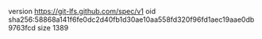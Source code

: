 version https://git-lfs.github.com/spec/v1
oid sha256:58868a141f6fe0dc2d40fb1d30ae10aa558fd320f96fd1aec19aae0db9763fcd
size 1389
